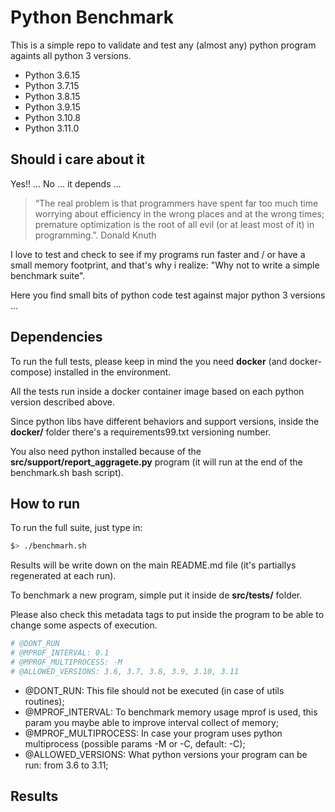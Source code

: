 # Python Benchmark

This is a simple repo to validate and test any (almost any) python program againts all python 3 versions.
 - Python 3.6.15
 - Python 3.7.15
 - Python 3.8.15
 - Python 3.9.15
 - Python 3.10.8
 - Python 3.11.0

## Should i care about it

Yes!! ... No ... it depends ... 

> “The real problem is that programmers have spent far too much time worrying about efficiency in the wrong places and at the wrong times; premature optimization is the root of all evil (or at least most of it) in programming.”. Donald Knuth

I love to test and check to see if my programs run faster and / or have a small memory footprint, and that's why i realize: "Why not to write a simple benchmark suite".

Here you find small bits of python code test against major python 3 versions ...

## Dependencies

To run the full tests, please keep in mind the you need **docker** (and docker-compose) installed in the environment.

All the tests run inside a docker container image based on each python version described above.

Since python libs have different behaviors and support versions, inside the **docker/** folder there's a requirements99.txt versioning number.

You also need python installed because of the **src/support/report_aggragete.py** program (it will run at the end of the benchmark.sh bash script).

## How to run

To run the full suite, just type in:

```bash
$> ./benchmarh.sh
```

Results will be write down on the main README.md file (it's partiallys regenerated at each run).

To benchmark a new program, simple put it inside de **src/tests/** folder.

Please also check this metadata tags to put inside the program to be able to change some aspects of execution.

```python
# @DONT_RUN
# @MPROF_INTERVAL: 0.1
# @MPROF_MULTIPROCESS: -M
# @ALLOWED_VERSIONS: 3.6, 3.7, 3.8, 3.9, 3.10, 3.11
```

 - @DONT_RUN: This file should not be executed (in case of utils routines);
 - @MPROF_INTERVAL: To benchmark memory usage mprof is used, this param you maybe able to improve interval collect of memory;
 - @MPROF_MULTIPROCESS: In case your program uses python multiprocess (possible params -M or -C, default: -C);
 - @ALLOWED_VERSIONS: What python versions your program can be run: from 3.6 to 3.11;

## Results